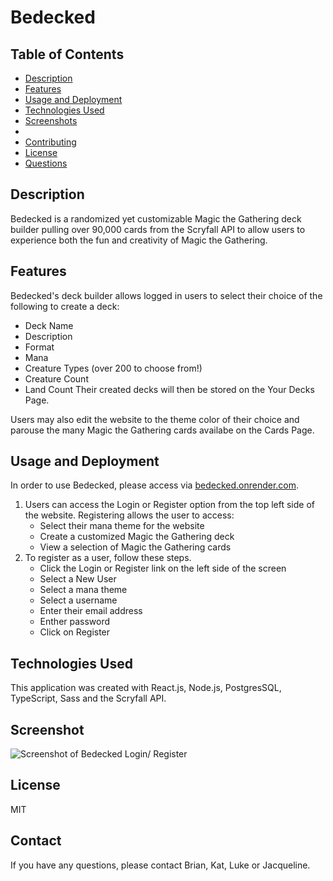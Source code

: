 # Bedecked 

## Table of Contents 
- [Description](#description)
- [Features](#features)
- [Usage and Deployment](#usage-and-deployment)
- [Technologies Used](#technologies-used)
- [Screenshots](#screenshots)
- 
- [Contributing](#contributing)
- [License](#licence)
- [Questions](#questions)

## Description
Bedecked is a randomized yet customizable Magic the Gathering deck builder pulling over 90,000 cards from the Scryfall API to allow users to experience both the fun and creativity of Magic the Gathering.

## Features 
Bedecked's deck builder allows logged in users to select their choice of the following to create a deck: 
- Deck Name
- Description 
- Format
- Mana 
- Creature Types (over 200 to choose from!)
- Creature Count 
- Land Count
Their created decks will then be stored on the Your Decks Page. 

Users may also edit the website to the theme color of their choice and parouse the many Magic the Gathering cards availabe on the Cards Page. 

## Usage and Deployment
In order to use Bedecked, please access via [bedecked.onrender.com](bedecked.render.com). 
1. Users can access the Login or Register option from the top left side of the website. Registering allows the user to access: 
    - Select their mana theme for the website
    - Create a customized Magic the Gathering deck
    - View a selection of Magic the Gathering cards
2. To register as a user, follow these steps. 
    - Click the Login or Register link on the left side of the screen
    - Select a New User
    - Select a mana theme
    - Select a username
    - Enter their email address
    - Enther password
    - Click on Register

## Technologies Used 
This application was created with React.js, Node.js, PostgresSQL, TypeScript, Sass and the Scryfall API. 

## Screenshot
![Screenshot of Bedecked Login/ Register](/assets/Screenshot/App_Screenshot.png)

## License
MIT

## Contact
If you have any questions, please contact Brian, Kat, Luke or Jacqueline. 